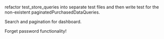 refactor test_store_queries into separate test files and then write test for the non-existent paginatedPurchasedDataQueries.

Search and pagination for dashboard.

Forget password functionality!
